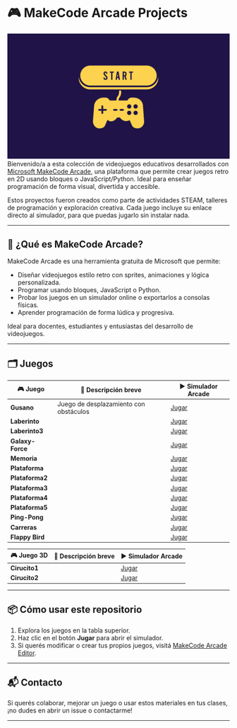 # 🎮 MakeCode Arcade Projects

![Fondo gamer](gaming%20desktop%20background.png) 
Bienvenido/a a esta colección de videojuegos educativos desarrollados con [Microsoft MakeCode Arcade](https://arcade.makecode.com/), una plataforma que permite crear juegos retro en 2D usando bloques o JavaScript/Python. Ideal para enseñar programación de forma visual, divertida y accesible.

Estos proyectos fueron creados como parte de actividades STEAM, talleres de programación y exploración creativa. Cada juego incluye su enlace directo al simulador, para que puedas jugarlo sin instalar nada.

---

## 🚀 ¿Qué es MakeCode Arcade?

MakeCode Arcade es una herramienta gratuita de Microsoft que permite:
- Diseñar videojuegos estilo retro con sprites, animaciones y lógica personalizada.
- Programar usando bloques, JavaScript o Python.
- Probar los juegos en un simulador online o exportarlos a consolas físicas.
- Aprender programación de forma lúdica y progresiva.

Ideal para docentes, estudiantes y entusiastas del desarrollo de videojuegos.

---

## 🗂️ Juegos

| 🎮 Juego         | 🧩 Descripción breve                     | ▶️ Simulador Arcade |
|-------------------|------------------------------------------|---------------------|
| **Gusano**        | Juego de desplazamiento con obstáculos   | [Jugar](https://arcade.makecode.com/S26265-18618-77923-05780) |
| **Laberinto**     |                                          | [Jugar](https://arcade.makecode.com/S70214-75783-64274-87237) |
| **Laberinto3**    |                                          | [Jugar](https://arcade.makecode.com/S04217-75850-87520-73752) |
| **Galaxy-Force**  |                                          | [Jugar](https://arcade.makecode.com/S04600-61330-01651-55616) |
| **Memoria**       |                                          | [Jugar](https://arcade.makecode.com/S72692-10064-96880-89287) |
| **Plataforma**    |                                          | [Jugar](https://arcade.makecode.com/S49300-13233-14877-41150) |
| **Plataforma2**   |                                          | [Jugar](https://arcade.makecode.com/S24916-05393-66430-71976) |
| **Plataforma3**   |                                          | [Jugar](https://arcade.makecode.com/S48496-43618-96802-69795) |
| **Plataforma4**   |                                          | [Jugar](https://arcade.makecode.com/S05888-00210-67383-53675) |
| **Plataforma5**   |                                          | [Jugar](https://arcade.makecode.com/S98116-18518-03836-48793) |
| **Ping-Pong**     |                                          | [Jugar](https://arcade.makecode.com/S54155-05721-20681-04505) |
| **Carreras**      |                                          | [Jugar](https://arcade.makecode.com/S13031-75100-98483-48599) |
| **Flappy Bird**   |                                        | [Jugar](https://arcade.makecode.com/S29383-59772-57470-03320) |


| 🎮 Juego 3D        | 🧩 Descripción breve                     | ▶️ Simulador Arcade |
|-------------------|------------------------------------------|---------------------|
| **Cirucito1**        |   | [Jugar](https://arcade.makecode.com/S20783-88777-65404-12201) |
| **Cirucito2**        |   | [Jugar]() |


---
## 📦 Cómo usar este repositorio

1. Explora los juegos en la tabla superior.
2. Haz clic en el botón **Jugar** para abrir el simulador.
3. Si querés modificar o crear tus propios juegos, visitá [MakeCode Arcade Editor](https://arcade.makecode.com/#editor).

---

## 📬 Contacto

Si querés colaborar, mejorar un juego o usar estos materiales en tus clases, ¡no dudes en abrir un issue o contactarme!

---

